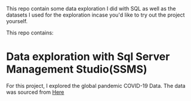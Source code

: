 This repo contain some data exploration I did with SQL as well as the datasets I used for the exploration incase you'd like to try out the project yourself.

This repo contains:

# Data exploration with Sql Server Management Studio(SSMS)

For this project, I explored the global pandemic COVID-19 Data. The data was sourced from [Here](https://ourworldindata.org/covid-deaths)

